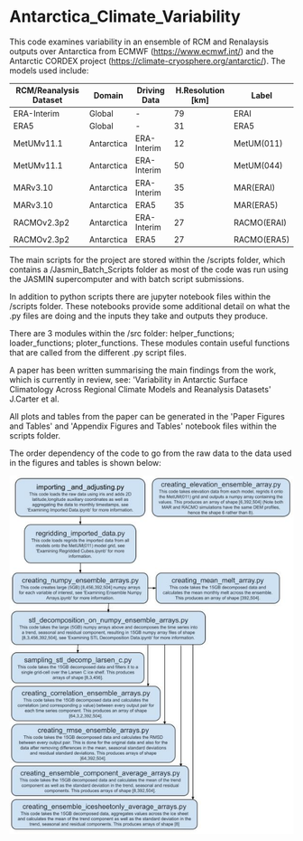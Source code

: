 # Antarctica_Climate_Variability

This code examines variability in an ensemble of RCM and Renalaysis outputs over Antarctica from ECMWF (https://www.ecmwf.int/) and the Antarctic CORDEX project (https://climate-cryosphere.org/antarctic/). The models used include:

| **RCM/Reanalysis Dataset** | **Domain** | **Driving Data** | **H.Resolution [km]** | **Label**   |
|----------------------------|------------|------------------|-----------------------|-------------|
| ERA-Interim                | Global     | -                | 79                    | ERAI        |
| ERA5                       | Global     | -                | 31                    | ERA5        |
| MetUMv11.1                 | Antarctica | ERA-Interim      | 12                    | MetUM(011)  |
| MetUMv11.1                 | Antarctica | ERA-Interim      | 50                    | MetUM(044)  |
| MARv3.10                   | Antarctica | ERA-Interim      | 35                    | MAR(ERAI)   |
| MARv3.10                   | Antarctica | ERA5             | 35                    | MAR(ERA5)   |
| RACMOv2.3p2                | Antarctica | ERA-Interim      | 27                    | RACMO(ERAI) |
| RACMOv2.3p2                | Antarctica | ERA5             | 27                    | RACMO(ERA5) |

The main scripts for the project are stored within the /scripts folder, which contains a /Jasmin_Batch_Scripts folder as most of the code was run using the JASMIN supercomputer and with batch script submissions. 

In addition to python scripts there are jupyter notebook files within the /scripts folder. These notebooks provide some additional detail on what the .py files are doing and the inputs they take and outputs they produce. 

There are 3 modules within the /src folder: helper_functions; loader_functions; ploter_functions. These modules contain useful functions that are called from the different .py script files. 

A paper has been written summarising the main findings from the work, which is currently in review, see: 'Variability in Antarctic Surface Climatology Across Regional Climate Models and Reanalysis Datasets' J.Carter et al.

All plots and tables from the paper can be generated in the 'Paper Figures and Tables' and 'Appendix Figures and Tables' notebook files within the scripts folder.

The order dependency of the code to go from the raw data to the data used in the figures and tables is shown below:

![plot](./Code_Structure.jpg)


